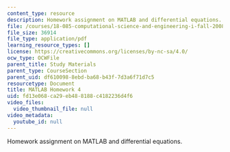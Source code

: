 ```yaml
---
content_type: resource
description: Homework assignment on MATLAB and differential equations.
file: /courses/18-085-computational-science-and-engineering-i-fall-2008/fd13e068ca29eb488188c4182236d4f6_matlab4.pdf
file_size: 36914
file_type: application/pdf
learning_resource_types: []
license: https://creativecommons.org/licenses/by-nc-sa/4.0/
ocw_type: OCWFile
parent_title: Study Materials
parent_type: CourseSection
parent_uid: df610098-8ebd-ba68-b43f-7d3a6f71d7c5
resourcetype: Document
title: MATLAB Homework 4
uid: fd13e068-ca29-eb48-8188-c4182236d4f6
video_files:
  video_thumbnail_file: null
video_metadata:
  youtube_id: null
---
```

Homework assignment on MATLAB and differential equations.
